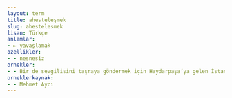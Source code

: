 ```yaml
---
layout: term
title: ahesteleşmek
slug: ahestelesmek
lisan: Türkçe
anlamlar:
- ► yavaşlamak
ozellikler:
- - nesnesiz
ornekler:
- - Bir de sevgilisini taşraya göndermek için Haydarpaşa’ya gelen İstanbul güzelinin treni burun farkıyla, affedersiniz, yolda zamanı unutup ahesteleştikleri için dakika farkıyla kaçırdıklarını görünce ... Sait Faik toprağından doğrulup buna dair zarif bir hikâye kaleme alsa yeridir.
orneklerkaynak:
- - Mehmet Aycı
---
```

